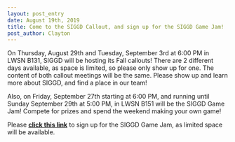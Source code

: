 ```yaml
---
layout: post_entry
date: August 19th, 2019
title: Come to the SIGGD Callout, and sign up for the SIGGD Game Jam!
post_author: Clayton
---
```


On Thursday, August 29th and Tuesday, September 3rd at 6:00 PM in LWSN B131, SIGGD will be hosting its Fall callouts! There are 2 different days available, as space is limited, so please only show up for one. The content of both callout meetings will be the same. Please show up and learn more about SIGGD, and find a place in our team!

Also, on Friday, September 27th starting at 6:00 PM, and running until Sunday September 29th at 5:00 PM, in LWSN B151 will be the SIGGD Game Jam! Compete for prizes and spend the weekend making your own game!

Please [**click this link**](https://forms.gle/hURZCsdRNStq9HmK6) to sign up for the SIGGD Game Jam, as limited space will be available.
